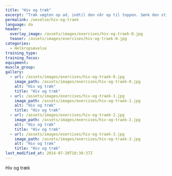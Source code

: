 ```yaml
---
title: "Hiv og træk"
excerpt: "Træk vægten op ad, indtil den når op til toppen. Sænk den stille og roligt ned igen. GIV IKKE SLIP."
permalink: /oevelse/hiv-og-traek
language: da
header:
  overlay_image: /assets/images/exercises/hiv-og-traek-0.jpg
  teaser: /assets/images/exercises/hiv-og-traek-0.jpg
categories:
  - Helkropsøvelse
training_type: 
training_focus: 
equipment:
muscle_group:
gallery:
  - url: /assets/images/exercises/hiv-og-traek-0.jpg
    image_path: /assets/images/exercises/hiv-og-traek-0.jpg
    alt: "Hiv og træk"
    title: "Hiv og træk"
  - url: /assets/images/exercises/hiv-og-traek-1.jpg
    image_path: /assets/images/exercises/hiv-og-traek-1.jpg
    alt: "Hiv og træk"
    title: "Hiv og træk"
  - url: /assets/images/exercises/hiv-og-traek-2.jpg
    image_path: /assets/images/exercises/hiv-og-traek-2.jpg
    alt: "Hiv og træk"
    title: "Hiv og træk"
  - url: /assets/images/exercises/hiv-og-traek-3.jpg
    image_path: /assets/images/exercises/hiv-og-traek-3.jpg
    alt: "Hiv og træk"
    title: "Hiv og træk"
last_modified_at: 2014-07-20T10:38:37Z
---
```


Hiv og træk

